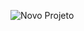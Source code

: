![Novo Projeto](https://user-images.githubusercontent.com/86731134/162002535-f6ba94b2-6643-4e59-a33d-c11cd303a742.jpg)
